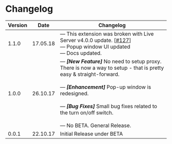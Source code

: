 # Changelog
| Version | Date | Changelog |
|---|---|---|
| 1.1.0|17.05.18|  &mdash; This extension was broken with Live Server v4.0.0 update. [[#127](https://github.com/ritwickdey/vscode-live-server/issues/127)] <br> &mdash; Popup window UI updated <br> &mdash;  Docs updated. |
| 1.0.0 | 26.10.17 | &mdash; ***[New Feature]*** No need to setup proxy. There is now a way to setup - that is pretty easy & straight-forward. <br><br>&mdash; ***[Enhancement]*** Pop-up window is redesigned. <br><br>&mdash; ***[Bug Fixes]*** Small bug fixes related to the turn on/off switch. <br><br>&mdash; No BETA. General Release. |
0.0.1 | 22.10.17  | Initial Release under BETA |

